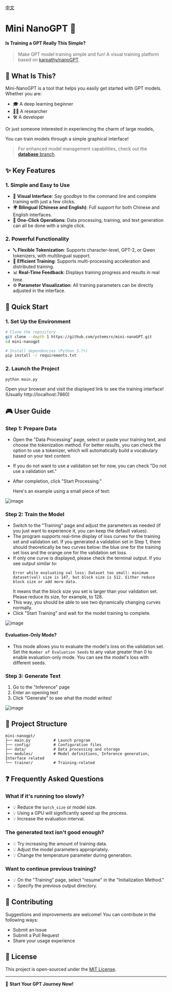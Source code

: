 [中文](README.zh.md)

# Mini NanoGPT 🚀

#### Is Training a GPT Really This Simple?

> Make GPT model training simple and fun! A visual training platform based on [karpathy/nanoGPT](https://github.com/karpathy/nanoGPT).

## 📖 What Is This?

Mini-NanoGPT is a tool that helps you easily get started with GPT models. Whether you are:
- 🎓 A deep learning beginner
- 👨‍🔬 A researcher
- 🛠️ A developer

Or just someone interested in experiencing the charm of large models,

You can train models through a simple graphical interface!

> For enhanced model management capabilities, check out the [**database** branch](https://github.com/ystemsrx/mini-nanoGPT/tree/database).

## ✨ Key Features

### 1. Simple and Easy to Use
- 📱 **Visual Interface**: Say goodbye to the command line and complete training with just a few clicks.
- 🌍 **Bilingual (Chinese and English)**: Full support for both Chinese and English interfaces.
- 🎯 **One-Click Operations**: Data processing, training, and text generation can all be done with a single click.

### 2. Powerful Functionality
- 🔤 **Flexible Tokenization**: Supports character-level, GPT-2, or Qwen tokenizers, with multilingual support.
- 🚄 **Efficient Training**: Supports multi-processing acceleration and distributed training.
- 📊 **Real-Time Feedback**: Displays training progress and results in real time.
- ⚙️ **Parameter Visualization**: All training parameters can be directly adjusted in the interface.

## 🚀 Quick Start

### 1. Set Up the Environment
```bash
# Clone the repository
git clone --depth 1 https://github.com/ystemsrx/mini-nanoGPT.git
cd mini-nanogpt

# Install dependencies (Python 3.7+)
pip install -r requirements.txt
```

### 2. Launch the Project
```bash
python main.py
```
Open your browser and visit the displayed link to see the training interface! (Usually http://localhost:7860)

## 🎮 User Guide

### Step 1: Prepare Data
- Open the "Data Processing" page, select or paste your training text, and choose the tokenization method. For better results, you can check the option to use a tokenizer, which will automatically build a vocabulary based on your text content.
- If you do not want to use a validation set for now, you can check "Do not use a validation set."
- After completion, click "Start Processing."
  
  Here's an example using a small piece of text:
  
![image](https://github.com/user-attachments/assets/667d1fb4-9f9a-4d3a-8574-894be7c71bc6)


### Step 2: Train the Model
- Switch to the "Training" page and adjust the parameters as needed (if you just want to experience it, you can keep the default values).
- The program supports real-time display of loss curves for the training set and validation set. If you generated a validation set in Step 1, there should theoretically be two curves below: the blue one for the training set loss and the orange one for the validation set loss.
- If only one curve is displayed, please check the terminal output. If you see output similar to:
  ```
  Error while evaluating val loss: Dataset too small: minimum dataset(val) size is 147, but block size is 512. Either reduce block size or add more data.
  ```
  It means that the block size you set is larger than your validation set. Please reduce its size, for example, to 128.
- This way, you should be able to see two dynamically changing curves normally.
- Click "Start Training" and wait for the model training to complete.
  
![image](https://github.com/user-attachments/assets/61b1f55e-5a9e-45e4-af9e-0c58f8a2be7e)


#### Evaluation-Only Mode?
- This mode allows you to evaluate the model's loss on the validation set. Set the `Number of Evaluation Seeds` to any value greater than 0 to enable evaluation-only mode. You can see the model's loss with different seeds.

### Step 3: Generate Text
1. Go to the "Inference" page
2. Enter an opening text
3. Click "Generate" to see what the model writes!

![image](https://github.com/user-attachments/assets/dcebc48a-69c2-4008-b6b4-3fec060a75fb)


## 📁 Project Structure
```
mini-nanogpt/
├── main.py          # Launch program
├── config/          # Configuration files
├── data/            # Data processing and storage
├── modules/         # Model definitions, Inference generation, Interface related
└── trainer/         # Training-related        
```

## ❓ Frequently Asked Questions

### What if it's running too slowly?
- 💡 Reduce the `batch_size` or model size.
- 💡 Using a GPU will significantly speed up the process.
- 💡 Increase the evaluation interval.

### The generated text isn't good enough?
- 💡 Try increasing the amount of training data.
- 💡 Adjust the model parameters appropriately.
- 💡 Change the temperature parameter during generation.

### Want to continue previous training?
- 💡 On the "Training" page, select "resume" in the "Initialization Method."
- 💡 Specify the previous output directory.

## 🤝 Contributing
Suggestions and improvements are welcome! You can contribute in the following ways:
- Submit an Issue
- Submit a Pull Request
- Share your usage experience

## 📝 License
This project is open-sourced under the [MIT License](LICENSE).

---

🎉 **Start Your GPT Journey Now!**
